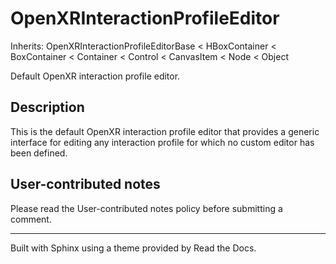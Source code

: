 # OpenXRInteractionProfileEditor

Inherits: OpenXRInteractionProfileEditorBase < HBoxContainer < BoxContainer <
Container < Control < CanvasItem < Node < Object

Default OpenXR interaction profile editor.

## Description

This is the default OpenXR interaction profile editor that provides a generic
interface for editing any interaction profile for which no custom editor has
been defined.

## User-contributed notes

Please read the User-contributed notes policy before submitting a comment.

* * *

Built with Sphinx using a theme provided by Read the Docs.

